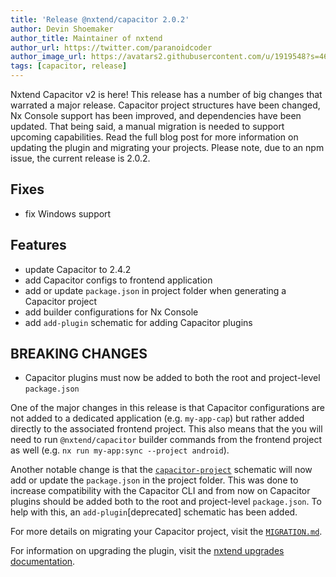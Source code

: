 ```yaml
---
title: 'Release @nxtend/capacitor 2.0.2'
author: Devin Shoemaker
author_title: Maintainer of nxtend
author_url: https://twitter.com/paranoidcoder
author_image_url: https://avatars2.githubusercontent.com/u/1919548?s=460&u=e8799ad545249d59bf57b7ee35a8841825004ca0&v=4
tags: [capacitor, release]
---
```


Nxtend Capacitor v2 is here! This release has a number of big changes that warrated a major release. Capacitor project structures have been changed, Nx Console support has been improved, and dependencies have been updated. That being said, a manual migration is needed to support upcoming capabilities. Read the full blog post for more information on updating the plugin and migrating your projects. Please note, due to an npm issue, the current release is 2.0.2.

## Fixes

- fix Windows support

## Features

- update Capacitor to 2.4.2
- add Capacitor configs to frontend application
- add or update `package.json` in project folder when generating a Capacitor project
- add builder configurations for Nx Console
- add `add-plugin` schematic for adding Capacitor plugins

## BREAKING CHANGES

- Capacitor plugins must now be added to both the root and project-level `package.json`

<!--truncate-->

One of the major changes in this release is that Capacitor configurations are not added to a dedicated application (e.g. `my-app-cap`) but rather added directly to the associated frontend project. This also means that the you will need to run `@nxtend/capacitor` builder commands from the frontend project as well (e.g. `nx run my-app:sync --project android`).

Another notable change is that the [`capacitor-project`](../../../../docs/capacitor/generators/capacitor-project) schematic will now add or update the `package.json` in the project folder. This was done to increase compatibility with the Capacitor CLI and from now on Capacitor plugins should be added both to the root and project-level `package.json`. To help with this, an `add-plugin`[deprecated] schematic has been added.

For more details on migrating your Capacitor project, visit the [`MIGRATION.md`](https://github.com/nxtend-team/nxtend/blob/main/packages/capacitor/MIGRATION.md).

For information on upgrading the plugin, visit the [nxtend upgrades documentation](../../../../docs/nxtend/upgrades).

